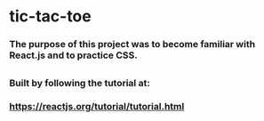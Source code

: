# tic-tac-toe

### The purpose of this project was to become familiar with React.js and to practice CSS.
##
### Built by following the tutorial at:
### https://reactjs.org/tutorial/tutorial.html
##
